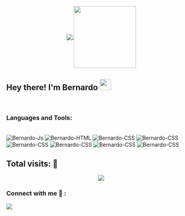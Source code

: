 <p align="center">
  <a href="https://github.com/bernardofnoro/github-readme-stats">
    <img
      align="center"
      src="https://github-readme-stats.vercel.app/api/top-langs/?username=bernardofnoro&layout=compact"
    />
  </a>
  <a href="https://github.com/bernardofnoro/github-readme-stats">
    <img
      align="center"
      height="165"
      src="https://github-readme-stats.vercel.app/api?username=bernardofnoro&count_private=true&show_icons=true&custom_title=Github%20Status&hide=issues"
    />
  </a>
</p>

## Hey there! I'm Bernardo <img src="https://raw.githubusercontent.com/iampavangandhi/iampavangandhi/master/gifs/Hi.gif" width="30px"></h2>
  <p align="center"> 
  
  <br />

### Languages and Tools:
  <div style="display: inline_block"><br>
    
  <img align="center" alt="Bernardo-Js"  src="https://img.shields.io/badge/JavaScript-323330?style=for-the-badge&logo=javascript&logoColor=F7DF1E">
  <img align="center" alt="Bernardo-HTML"  src="https://img.shields.io/badge/HTML5-E34F26?style=for-the-badge&logo=html5&logoColor=white">
  <img align="center" alt="Bernardo-CSS" src="https://img.shields.io/badge/CSS3-1572B6?style=for-the-badge&logo=css3&logoColor=white">
  <img align="center" alt="Bernardo-CSS" src="https://img.shields.io/badge/PostgreSQL-316192?style=for-the-badge&logo=postgresql&logoColor=white">
    <img align="center" alt="Bernardo-CSS" src="https://img.shields.io/badge/Node.js-339933?style=for-the-badge&logo=nodedotjs&logoColor=white">
    <img align="center" alt="Bernardo-CSS" src="https://img.shields.io/badge/Express.js-000000?style=for-the-badge&logo=express&logoColor=white">
    <img align="center" alt="Bernardo-CSS" src="https://img.shields.io/badge/Visual_Studio_Code-0078D4?style=for-the-badge&logo=visual%20studio%20code&logoColor=white">
    <img align="center" alt="Bernardo-CSS" src="https://img.shields.io/badge/GitHub-100000?style=for-the-badge&logo=github&logoColor=white">
</div>
    
    
    
  
  

    

 ## Total visits: 👀 <br>
 <p align="center"> 
   <img alingn="center" src="https://profile-counter.glitch.me/bernardofnoro/count.svg" />
 </p>
  
### Connect with me 🤝 :
<a href="https://www.linkedin.com/in/bernardofnoro/" target="_blank"><img src="https://img.shields.io/badge/-LinkedIn-%230077B5?style=for-the-badge&logo=linkedin&logoColor=white" target="_blank"></a>

